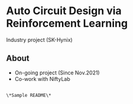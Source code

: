 # Auto Circuit Design via Reinforcement Learning
Industry project (SK-Hynix)

## About 
- On-going project (Since Nov.2021) 
- Co-work with NiftyLab

## 

`\*Sample README\*`
